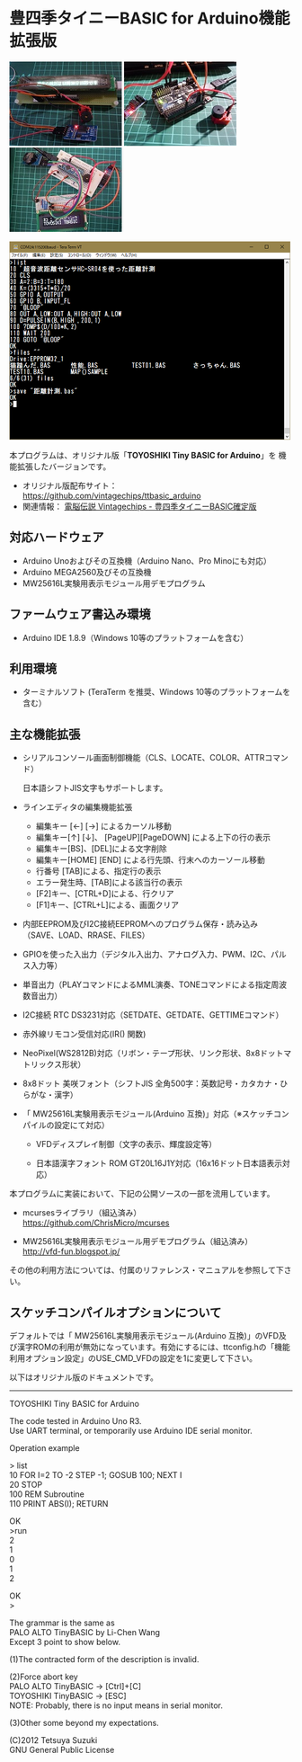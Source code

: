 # 豊四季タイニーBASIC for Arduino機能拡張版

![image](./image/top01.jpg) ![image](./image/top02.jpg) ![image](./image/top03.jpg)  

![image/screen.png](image/screen01.png)  

本プログラムは、オリジナル版「**TOYOSHIKI Tiny BASIC for Arduino**」を 機能拡張したバージョンです。  

- オリジナル版配布サイト：<https://github.com/vintagechips/ttbasic_arduino>
- ​関連情報：  [電脳伝説 Vintagechips - 豊四季タイニーBASIC確定版](https://vintagechips.wordpress.com/2015/12/06/%E8%B1%8A%E5%9B%9B%E5%AD%A3%E3%82%BF%E3%82%A4%E3%83%8B%E3%83%BCbasic%E7%A2%BA%E5%AE%9A%E7%89%88/)  

## 対応ハードウェア

- Arduino Unoおよびその互換機（Arduino Nano、Pro Minoにも対応）
- Arduino MEGA2560及びその互換機
- MW25616L実験用表示モジュール用デモプログラム

## ファームウェア書込み環境

- Arduino IDE 1.8.9（Windows 10等のプラットフォームを含む）

## 利用環境

- ターミナルソフト (TeraTerm を推奨、Windows 10等のプラットフォームを含む）

## 主な機能拡張

- シリアルコンソール画面制御機能（CLS、LOCATE、COLOR、ATTRコマンド）

  日本語シフトJIS文字もサポートします。

- ラインエディタの編集機能拡張

  - 編集キー [←] [→] によるカーソル移動
  - 編集キー[↑] [↓]、 [PageUP][PageDOWN] による上下の行の表示
  - 編集キー[BS]、[DEL]による文字削除
  - 編集キー[HOME] [END] による行先頭、行末へのカーソール移動
  - 行番号 [TAB]による、指定行の表示
  - エラー発生時、[TAB]による該当行の表示
  - [F2]キー、[CTRL+D]による、行クリア
  - [F1]キー、[CTRL+L]による、画面クリア

- 内部EEPROM及びI2C接続EEPROMへのプログラム保存・読み込み（SAVE、LOAD、RRASE、FILES）

- GPIOを使った入出力（デジタル入出力、アナログ入力、PWM、I2C、パルス入力等）

- 単音出力（PLAYコマンドによるMML演奏、TONEコマンドによる指定周波数音出力）

- I2C接続 RTC DS3231対応（SETDATE、GETDATE、GETTIMEコマンド）

- 赤外線リモコン受信対応(IR() 関数)

- NeoPixel(WS2812B)対応（リボン・テープ形状、リンク形状、8x8ドットマトリックス形状）

- 8x8ドット 美咲フォント（シフトJIS 全角500字：英数記号・カタカナ・ひらがな・漢字）

- 「 MW25616L実験用表示モジュール(Arduino 互換)」対応（※スケッチコンパイルの設定にて対応）

  - VFDディスプレイ制御（文字の表示、輝度設定等）

  - 日本語漢字フォント ROM GT20L16J1Y対応（16x16ドット日本語表示対応）
    ​

本プログラムに実装において、下記の公開ソースの一部を流用しています。  

- mcursesライブラリ（組込済み）  
<https://github.com/ChrisMicro/mcurses>

- MW25616L実験用表示モジュール用デモプログラム（組込済み）  
<http://vfd-fun.blogspot.jp/>

その他の利用方法については、付属のリファレンス・マニュアルを参照して下さい。  

## スケッチコンパイルオプションについて

デフォルトでは「 MW25616L実験用表示モジュール(Arduino 互換)」のVFD及び漢字ROMの利用が無効になっています。有効にするには、ttconfig.hの「機能利用オプション設定」のUSE_CMD_VFDの設定を1に変更して下さい。  

以下はオリジナル版のドキュメントです。  

------

TOYOSHIKI Tiny BASIC for Arduino

The code tested in Arduino Uno R3.<br>
Use UART terminal, or temporarily use Arduino IDE serial monitor.

Operation example

&gt; list<br>
10 FOR I=2 TO -2 STEP -1; GOSUB 100; NEXT I<br>
20 STOP<br>
100 REM Subroutine<br>
110 PRINT ABS(I); RETURN

OK<br>
&gt;run<br>
2<br>
1<br>
0<br>
1<br>
2

OK<br>
&gt;

The grammar is the same as<br>
PALO ALTO TinyBASIC by Li-Chen Wang<br>
Except 3 point to show below.

(1)The contracted form of the description is invalid.

(2)Force abort key<br>
PALO ALTO TinyBASIC -> [Ctrl]+[C]<br>
TOYOSHIKI TinyBASIC -> [ESC]<br>
NOTE: Probably, there is no input means in serial monitor.

(3)Other some beyond my expectations.

(C)2012 Tetsuya Suzuki<br>
GNU General Public License
